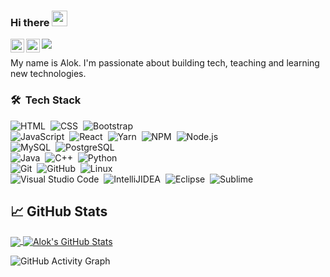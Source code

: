 ### Hi there <img src="https://media.giphy.com/media/hvRJCLFzcasrR4ia7z/giphy.gif" width="25px">

<a href="https://www.linkedin.com/in/galok1001/">
  <img align="left" alt="Alok's LinkedIN" width="22px" src="https://raw.githubusercontent.com/peterthehan/peterthehan/master/assets/linkedin.svg" />
</a>
<a href="https://twitter.com/galok8749">
  <img align="left" alt="Alok | Twitter" width="22px" src="https://raw.githubusercontent.com/peterthehan/peterthehan/master/assets/twitter.svg" />
</a>

![](https://visitor-badge.glitch.me/badge?page_id=alok)

 My name is Alok. I'm passionate about building tech, teaching and learning new technologies. 

### 🛠 &nbsp;Tech Stack

![HTML](https://img.shields.io/badge/-HTML-05122A?style=flat&logo=HTML5)&nbsp;
![CSS](https://img.shields.io/badge/-CSS-05122A?style=flat&logo=CSS3&logoColor=1572B6)&nbsp;
![Bootstrap](https://img.shields.io/badge/-Bootstrap-05122A?style=flat&logo=bootstrap&logoColor=563D7C)
<br />
![JavaScript](https://img.shields.io/badge/-JavaScript-05122A?style=flat&logo=javascript)&nbsp;
![React](https://img.shields.io/badge/-React-05122A?style=flat&logo=react)&nbsp;
![Yarn](https://img.shields.io/badge/Yarn-05122A?style=flat&logo=yarn&logoColor=2C2255)&nbsp;
![NPM](https://img.shields.io/badge/npm-05122A?style=flat&logo=npm&logoColor=2C2255)&nbsp;
![Node.js](https://img.shields.io/badge/-Node.js-05122A?style=flat&logo=node.js)&nbsp;
<br />
![MySQL](https://img.shields.io/badge/-MySQL-05122A?style=flat&logo=MySQL)&nbsp;
![PostgreSQL](https://img.shields.io/badge/-PostgreSQL-05122A?style=flat&logo=PostgreSQL)&nbsp;
<br />
![Java](https://img.shields.io/badge/-Java-05122A?style=flat&logo=Java&logoColor=FFA518)&nbsp;
![C++](https://img.shields.io/badge/C%2B%2B-05122A?style=flat&logo=C%2B%2B&logoColor=2C2255)&nbsp;
![Python](https://img.shields.io/badge/Python-05122A?style=flat&logo=python&logoColor=2C2255)&nbsp;
<br />
![Git](https://img.shields.io/badge/-Git-05122A?style=flat&logo=git)&nbsp;
![GitHub](https://img.shields.io/badge/-GitHub-05122A?style=flat&logo=github)&nbsp;
![Linux](https://img.shields.io/badge/-Linux-05122A?style=flat&logo=linux&logoColor=2C2255)&nbsp;
<br />
![Visual Studio Code](https://img.shields.io/badge/-Visual%20Studio%20Code-05122A?style=flat&logo=visual-studio-code&logoColor=007ACC)&nbsp;
![IntelliJIDEA](https://img.shields.io/badge/IntelliJIDEA-05122A?style=flat&logo=intellij-idea&logoColor=2C2255)&nbsp;
![Eclipse](https://img.shields.io/badge/-Eclipse-05122A?style=flat&logo=eclipse-ide&logoColor=2C2255)&nbsp;
![Sublime](https://img.shields.io/badge/sublime_text-05122A?style=flat&logo=sublime-text&logoColor=2C2255)&nbsp;

## &#x1f4c8; GitHub Stats
<a href="https://github.com/galok8749/galok8749">
  <img align="center" src="https://github-readme-stats.vercel.app/api/top-langs/?username=galok8749&title_color=ffffff&text_color=c9cacc&icon_color=2bbc8a&bg_color=1d1f21&langs_count=3" />
</a>
<a href="https://github.com/galok8749/galok8749">
  <img align="center" src="https://github-readme-stats.vercel.app/api?username=galok8749&show_icons=true&line_height=27&count_private=true&title_color=ffffff&text_color=c9cacc&icon_color=2bbc8a&bg_color=1d1f21" alt="Alok's GitHub Stats" />
</a>

 
![GitHub Activity Graph](https://activity-graph.herokuapp.com/graph?username=galok8749&bg_color=000000&color=4fff67&line=4fff67&point=ffffff&area=true&hide_border=true)  
